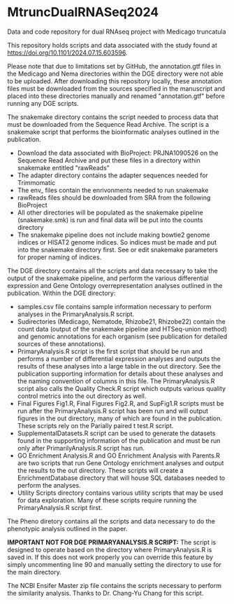 # MtruncDualRNASeq2024
Data and code repository for dual RNAseq project with Medicago truncatula

This repository holds scripts and data associated with the study found at https://doi.org/10.1101/2024.07.15.603596.

Please note that due to limitations set by GitHub, the annotation.gtf files in the Medicago and Nema directories within the DGE directory were not able to be uploaded. After downloading this repository locally, these annotation files must be downloaded from the sources specified in the manuscript and placed into these directories manually and renamed "annotation.gtf" before running any DGE scripts.

The snakemake directory contains the script needed to process data that must be downloaded from the Sequence Read Archive. The script is a snakemake script that performs the bioinformatic analyses outlined in the publication.
- Download the data associated with BioProject: PRJNA1090526 on the Sequence Read Archive and put these files in a directory within snakemake entitled "rawReads"
- The adapter directory contains the adapter sequences needed for Trimmomatic
- The env_ files contain the enrivonments needed to run snakemake
- rawReads files should be downloaded from SRA from the following BioProject
- All other directories will be populated as the snakemake pipeline (snakemake.smk) is run and final data will be put into the counts directory
- The snakemake pipeline does not include making bowtie2 genome indices or HISAT2 genome indices. So indices must be made and put into the snakemake directory first. See or edit snakemake parameters for proper naming of indices.

The DGE directory contains all the scripts and data necessary to take the output of the snakemake pipeline, and perform the various differential expression and Gene Ontology overrepresentation analyses outlined in the publication. Within the DGE directory:
- samples.csv file contains sample information necessary to perform analyses in the PrimaryAnalysis.R script.
- Sudirectories (Medicago, Nematode, Rhizobe21, Rhizobe22) contain the count data (output of the snakemake pipeline and HTSeq-union method) and genomic annotations for each organism (see publication for detailed sources of these annotations).
- PrimaryAnalysis.R script is the first script that should be run and performs a number of differential expression analyses and outputs the results of these analyses into a large table in the out directory. See the publication supporting information for details about these analyses and the naming convention of columns in this file. The PrimaryAnalysis.R script also calls the Quality Check.R script which outputs various quality control metrics into the out directory as well.
- Final Figures Fig1.R, Final Figures Fig2.R, and SupFig1.R scripts must be run after the PrimaryAnalysis.R script has been run and will output figures in the out directory, many of which are found in the publication. These scripts rely on the Parially paired t test.R script.
- SupplementalDatasets.R script can be used to generate the datasets found in the supporting information of the publication and must be run only after PrimarilyAnalysis.R script has run.
- GO Enrichment Analysis.R and GO Enrichment Analysis with Parents.R are two scripts that run Gene Ontology enrichment analyses and output the results to the out directory. These scripts will create a EnrichmentDatabase directory that will house SQL databases needed to perform the analyses.
- Utility Scripts directory contains various utility scripts that may be used for data exploration. Many of these scripts require running the PrimaryAnalysis.R script first.

The Pheno diretory contains all the scripts and data necessary to do the phenotypic analysis outlined in the paper.

**IMPORTANT NOT FOR DGE PRIMARYANALYSIS.R SCRIPT:** The script is designed to operate based on the directory where PrimaryAnalysis.R is saved in. If this does not work properly you can override this feature by simply uncommenting line 90 and manually setting the directory to use for the main directory.

The NCBI Ensifer Master zip file contains the scripts necessary to perform the similarity analysis. Thanks to Dr. Chang-Yu Chang for this script.
